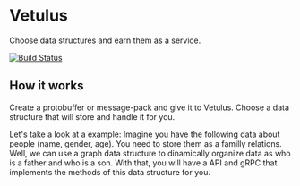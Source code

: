# Vetulus
Choose data structures and earn them as a service.

[![Build Status](https://travis-ci.org/pantuza/vetulus.svg?branch=master)](https://travis-ci.org/pantuza/vetulus)

## How it works
Create a protobuffer or message-pack and give it to Vetulus.
Choose a data structure that will store and handle it for you. 

Let's take a look at a example: Imagine you have the following data about people (name, gender, age).
You need to store them as a familly relations.
Well, we can use a graph data structure to dinamically organize data as who is a father and who is a son.
With that, you will have a API and gRPC that implements the methods of this data structure for you.

